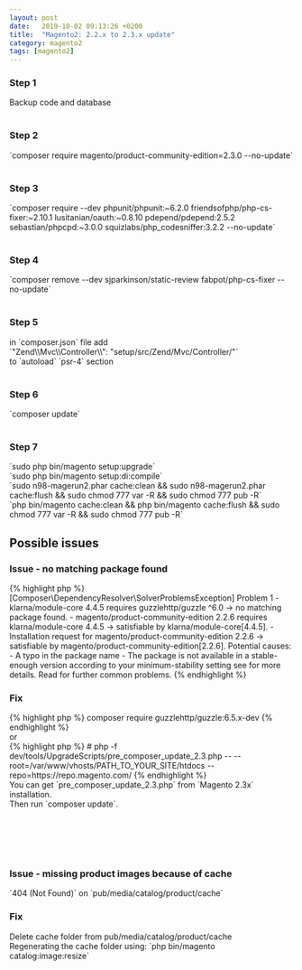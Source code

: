 ```yaml
---
layout: post
date:   2019-10-02 09:13:26 +0200
title:  "Magento2: 2.2.x to 2.3.x update"
category: magento2
tags: [magento2]
---
```


<h3>Step 1</h3>
Backup code and database
<br /><br />

<h3>Step 2</h3>
`composer require magento/product-community-edition=2.3.0 --no-update`
<br /><br />

<h3>Step 3</h3>
`composer require --dev phpunit/phpunit:~6.2.0 friendsofphp/php-cs-fixer:~2.10.1 lusitanian/oauth:~0.8.10 pdepend/pdepend:2.5.2 sebastian/phpcpd:~3.0.0 squizlabs/php_codesniffer:3.2.2 --no-update`
<br /><br />

<h3>Step 4</h3>
`composer remove --dev sjparkinson/static-review fabpot/php-cs-fixer --no-update`
<br /><br />

<h3>Step 5</h3>
in `composer.json` file add <br />
`"Zend\\Mvc\\Controller\\": "setup/src/Zend/Mvc/Controller/"`
<br />to `autoload` `psr-4` section
<br /><br />

<h3>Step 6</h3>
`composer update`
<br /><br />

<h3>Step 7</h3>
`sudo php bin/magento setup:upgrade` <br />
`sudo php bin/magento setup:di:compile` <br />
`sudo n98-magerun2.phar cache:clean && sudo n98-magerun2.phar cache:flush && sudo chmod 777 var -R && sudo chmod 777 pub -R`<br />
`php bin/magento cache:clean && php bin/magento cache:flush && sudo chmod 777 var -R && sudo chmod 777 pub -R`


<h2>Possible issues</h2>
<h3>Issue - no matching package found</h3>
{% highlight php %}
     [Composer\DependencyResolver\SolverProblemsException]                                                                               
    Problem 1                                                                                                                         
      - klarna/module-core 4.4.5 requires guzzlehttp/guzzle ^6.0 -> no matching package found.                                        
      - magento/product-community-edition 2.2.6 requires klarna/module-core 4.4.5 -> satisfiable by klarna/module-core[4.4.5].        
      - Installation request for magento/product-community-edition 2.2.6 -> satisfiable by magento/product-community-edition[2.2.6].  
  Potential causes:                                                                                                                   
   - A typo in the package name                                                                                                       
   - The package is not available in a stable-enough version according to your minimum-stability setting                              
     see <https://getcomposer.org/doc/04-schema.md#minimum-stability> for more details.                                               
  Read <https://getcomposer.org/doc/articles/troubleshooting.md> for further common problems.       
{% endhighlight %}

<br />
<h3>Fix</h3>
{% highlight php %}
composer require guzzlehttp/guzzle:6.5.x-dev 
{% endhighlight %}
<br />
or 
<br />
{% highlight php %}
# php -f dev/tools/UpgradeScripts/pre_composer_update_2.3.php -- --root=/var/www/vhosts/PATH_TO_YOUR_SITE/htdocs --repo=https://repo.magento.com/
{% endhighlight %}
<br />
You can get `pre_composer_update_2.3.php` from `Magento 2.3x` installation. 
<br />
Then run `composer update`.


<br /><br />
<br /><br />
<h3>Issue - missing product images because of cache</h3>
`404 (Not Found)` on `pub/media/catalog/product/cache`
<h3>Fix</h3>
Delete cache folder from ⁨pub⁩/⁨media⁩/⁨catalog⁩/⁨product⁩/cache
<br />
Regenerating the cache folder using:
`php bin/magento catalog:image:resize`


